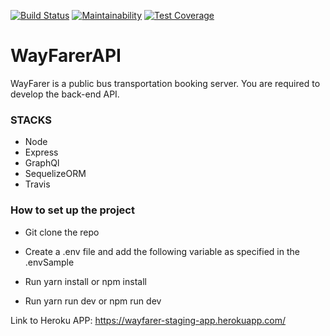[![Build Status](https://travis-ci.org/tejiri4/WayFarerAPI.svg?branch=master)](https://travis-ci.org/tejiri4/WayFarerAPI) [![Maintainability](https://api.codeclimate.com/v1/badges/34b65178cfa807926b7d/maintainability)](https://codeclimate.com/github/tejiri4/WayFarerAPI/maintainability) [![Test Coverage](https://api.codeclimate.com/v1/badges/34b65178cfa807926b7d/test_coverage)](https://codeclimate.com/github/tejiri4/WayFarerAPI/test_coverage)


# WayFarerAPI
WayFarer is a public bus transportation booking server. You are required to develop the back-end API.


### STACKS

- Node
- Express
- GraphQl
- SequelizeORM
- Travis

### How to set up the project

- Git clone the repo

- Create a .env file and add the following variable as specified in the .envSample

- Run yarn install or npm install 

- Run yarn run dev or npm run dev


Link to Heroku APP: https://wayfarer-staging-app.herokuapp.com/

